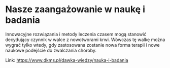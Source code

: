 # Nasze zaangażowanie w naukę i badania

Innowacyjne rozwiązania i metody leczenia czasem mogą stanowić decydujący czynnik w walce z nowotworami krwi. Wówczas tę walkę można wygrać tylko wtedy, gdy zastosowana zostanie nowa forma terapii i nowe naukowe podejście do zwalczania choroby.


  




Link: https://www.dkms.pl/dawka-wiedzy/nauka-i-badania
